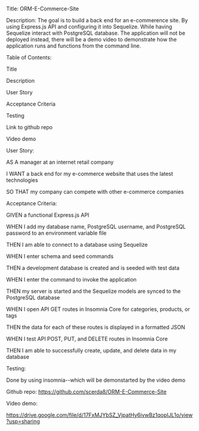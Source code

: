 Title: ORM-E-Commerce-Site


Description: The goal is to build a back end for an e-commerence site. By using Express.js API and configuring it into Sequelize. While having Sequelize interact with PostgreSQL database. The application will not be deployed instead, there will be a demo video to demonstrate how the application runs and functions from the command line. 


Table of Contents:

Title

Description

User Story

Acceptance Criteria

Testing
 
Link to github repo

Video demo









User Story:


AS A manager at an internet retail company

I WANT a back end for my e-commerce website that uses the latest technologies

SO THAT my company can compete with other e-commerce companies


Acceptance Criteria:

GIVEN a functional Express.js API

WHEN I add my database name, PostgreSQL username, and PostgreSQL password to an environment variable file

THEN I am able to connect to a database using Sequelize

WHEN I enter schema and seed commands

THEN a development database is created and is seeded with test data

WHEN I enter the command to invoke the application

THEN my server is started and the Sequelize models are synced to the PostgreSQL database

WHEN I open API GET routes in Insomnia Core for categories, products, or tags

THEN the data for each of these routes is displayed in a formatted JSON

WHEN I test API POST, PUT, and DELETE routes in Insomnia Core

THEN I am able to successfully create, update, and delete data in my database



Testing:

Done by using insomnia--which will be demonstarted by the video demo 


 Github repo: 
https://github.com/scerda8/ORM-E-Commerce-Site


Video demo:

https://drive.google.com/file/d/17FxMJYbSZ_VjpatHy6ivwBz1qopIJL1o/view?usp=sharing




